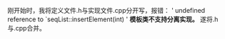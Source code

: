 刚开始时，我将定义文件.h与实现文件.cpp分开写，报错：
'
undefined reference to `seqList<int>::insertElement(int)
'
**模板类不支持分离实现。**
遂将.h与.cpp合并。
